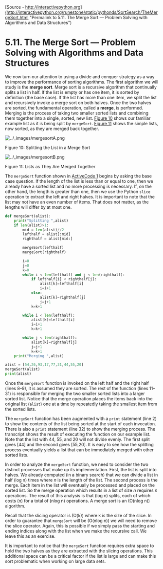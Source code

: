
[Source - http://interactivepython.org](http://interactivepython.org/runestone/static/pythonds/SortSearch/TheMergeSort.html "Permalink to 5.11. The Merge Sort — Problem Solving with Algorithms and Data Structures")

# 5.11. The Merge Sort — Problem Solving with Algorithms and Data Structures

We now turn our attention to using a divide and conquer strategy as a way to improve the performance of sorting algorithms. The first algorithm we will study is the **merge sort**. Merge sort is a recursive algorithm that continually splits a list in half. If the list is empty or has one item, it is sorted by definition (the base case). If the list has more than one item, we split the list and recursively invoke a merge sort on both halves. Once the two halves are sorted, the fundamental operation, called a **merge**, is performed. Merging is the process of taking two smaller sorted lists and combining them together into a single, sorted, new list. [Figure 10][1] shows our familiar example list as it is being split by `mergeSort`. [Figure 11][2] shows the simple lists, now sorted, as they are merged back together.

![../_images/mergesortA.png][3]

Figure 10: Splitting the List in a Merge Sort

![../_images/mergesortB.png][4]

Figure 11: Lists as They Are Merged Together

The `mergeSort` function shown in [ActiveCode 1][5] begins by asking the base case question. If the length of the list is less than or equal to one, then we already have a sorted list and no more processing is necessary. If, on the other hand, the length is greater than one, then we use the Python `slice` operation to extract the left and right halves. It is important to note that the list may not have an even number of items. That does not matter, as the lengths will differ by at most one.

```python
def mergeSort(alist):
    print("Splitting ",alist)
    if len(alist)>1:
        mid = len(alist)//2
        lefthalf = alist[:mid]
        righthalf = alist[mid:]

        mergeSort(lefthalf)
        mergeSort(righthalf)

        i=0
        j=0
        k=0
        while i < len(lefthalf) and j < len(righthalf):
            if lefthalf[i] < righthalf[j]:
                alist[k]=lefthalf[i]
                i=i+1
            else:
                alist[k]=righthalf[j]
                j=j+1
            k=k+1

        while i < len(lefthalf):
            alist[k]=lefthalf[i]
            i=i+1
            k=k+1

        while j < len(righthalf):
            alist[k]=righthalf[j]
            j=j+1
            k=k+1
    print("Merging ",alist)

alist = [54,26,93,17,77,31,44,55,20]
mergeSort(alist)
print(alist)
```

Once the `mergeSort` function is invoked on the left half and the right half (lines 8–9), it is assumed they are sorted. The rest of the function (lines&nbsp;11–31) is responsible for merging the two smaller sorted lists into a larger sorted list. Notice that the merge operation places the items back into the original list (`alist`) one at a time by repeatedly taking the smallest item from the sorted lists.

The `mergeSort` function has been augmented with a `print` statement (line 2) to show the contents of the list being sorted at the start of each invocation. There is also a `print` statement (line 32) to show the merging process. The transcript shows the result of executing the function on our example list. Note that the list with 44, 55, and 20 will not divide evenly. The first split gives [44] and the second gives [55,20]. It is easy to see how the splitting process eventually yields a list that can be immediately merged with other sorted lists.


In order to analyze the `mergeSort` function, we need to consider the two distinct processes that make up its implementation. First, the list is split into halves. We already computed (in a binary search) that we can divide a list in half (log n) times where _n_ is the length of the list. The second process is the merge. Each item in the list will eventually be processed and placed on the sorted list. So the merge operation which results in a list of size _n_ requires _n_ operations. The result of this analysis is that (log n) splits, each of which costs (n) for a total of (nlog n) operations. A merge sort is an (O(nlog n)) algorithm.

Recall that the slicing operator is (O(k)) where k is the size of the slice. In order to guarantee that `mergeSort` will be (O(nlog n)) we will need to remove the slice operator. Again, this is possible if we simply pass the starting and ending indices along with the list when we make the recursive call. We leave this as an exercise.

It is important to notice that the `mergeSort` function requires extra space to hold the two halves as they are extracted with the slicing operations. This additional space can be a critical factor if the list is large and can make this sort problematic when working on large data sets.

[1]: http://interactivepython.org#fig-mergesorta
[2]: http://interactivepython.org#fig-mergesortb
[3]: http://interactivepython.org/runestone/static/pythonds/_images/mergesortA.png
[4]: http://interactivepython.org/runestone/static/pythonds/_images/mergesortB.png
[5]: http://interactivepython.org#lst-merge

  